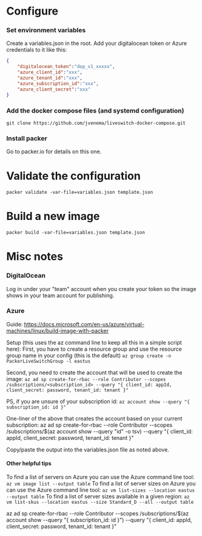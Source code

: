# Configure

### Set environment variables
Create a variables.json in the root. Add your digitalocean token or Azure credentials to it like this:

```json
{
    "digitalocean_token":"dop_v1_xxxxx",
    "azure_client_id":"xxx",
    "azure_tenant_id":"xxx",
    "azure_subscription_id":"xxx",
    "azure_client_secret":"xxx"
}
```

### Add the docker compose files (and systemd configuration)
`git clone https://github.com/jvenema/liveswitch-docker-compose.git`


### Install packer
Go to packer.io for details on this one.

# Validate the configuration
`packer validate -var-file=variables.json template.json`

# Build a new image
`packer build -var-file=variables.json template.json`

# Misc notes

### DigitalOcean
Log in under your "team" account when you create your token so the image shows in your team account for publishing.

### Azure
Guide: https://docs.microsoft.com/en-us/azure/virtual-machines/linux/build-image-with-packer

Setup (this uses the az command line to keep all this in a simple script here):
First, you have to create a resource group and use the resource group name in your config (this is the default)
`az group create -n PackerLiveSwitchGroup -l eastus`

Second, you need to create the account that will be used to create the image:
`az ad sp create-for-rbac --role Contributor --scopes /subscriptions/<subscription_id> --query "{ client_id: appId, client_secret: password, tenant_id: tenant }"`

PS, if you are unsure of your subscription id:
`az account show --query "{ subscription_id: id }"`

One-liner of the above that creates the account based on your current subscription:
az ad sp create-for-rbac --role Contributor --scopes /subscriptions/$(az account show --query "id" -o tsv) --query "{ client_id: appId, client_secret: password, tenant_id: tenant }"

Copy/paste the output into the variables.json file as noted above.

#### Other helpful tips
To find a list of servers on Azure you can use the Azure command line tool: `az vm image list --output table`
To find a list of server sizes on Azure you can use the Azure command line tool: `az vm list-sizes --location eastus --output table`
To find a list of server sizes available in a given region: `az vm list-skus --location eastus --size Standard_D --all --output table`


az ad sp create-for-rbac --role Contributor --scopes /subscriptions/$(az account show --query "{ subscription_id: id }") --query "{ client_id: appId, client_secret: password, tenant_id: tenant }"